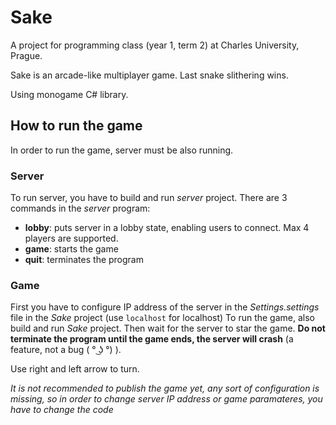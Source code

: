 # Sake
A project for programming class (year 1, term 2) at Charles University, Prague.

Sake is an arcade-like multiplayer game. Last snake slithering wins.

Using monogame C# library.

## How to run the game

In order to run the game, server must be also running. 

### Server

To run server, you have to build and run *server* project. There are 3 commands in the *server* program:

* **lobby**: puts server in a lobby state, enabling users to connect. Max 4 players are supported.
* **game**: starts the game
* **quit**: terminates the program

### Game

First you have to configure IP address of the server in the *Settings.settings* file in the *Sake* project (use `localhost` for localhost)
To run the game, also build and run *Sake* project. Then wait for the server to star the game. 
**Do not terminate the program until the game ends, the server will crash** (a feature, not a bug ( ° ͜ʖ °) ).

Use right and left arrow to turn.

*It is not recommended to publish the game yet, any sort of configuration is missing, so in order to change server IP address or game paramateres, you have to change the code*
